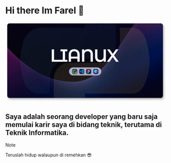 # Hi there Im Farel 👋

![FarelAjahh](img/Banner%20For%20GitHub.png)
## Saya adalah seorang developer yang baru saja memulai karir saya di bidang teknik, terutama di Teknik Informatika.
> [!NOTE]
> Teruslah hidup walaupun di remehkan 😎




